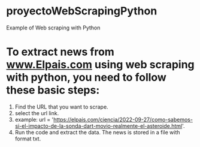 # proyectoWebScrapingPython
Example of Web scraping with Python 

# To extract news from www.Elpais.com using web scraping with python, you need to follow these basic steps:

1. Find the URL that you want to scrape.
2. select the url link.
3. example:  url = 'https://elpais.com/ciencia/2022-09-27/como-sabemos-si-el-impacto-de-la-sonda-dart-movio-realmente-el-asteroide.html'.
4. Run the code and extract the data. The news is stored  in a file with format txt.
